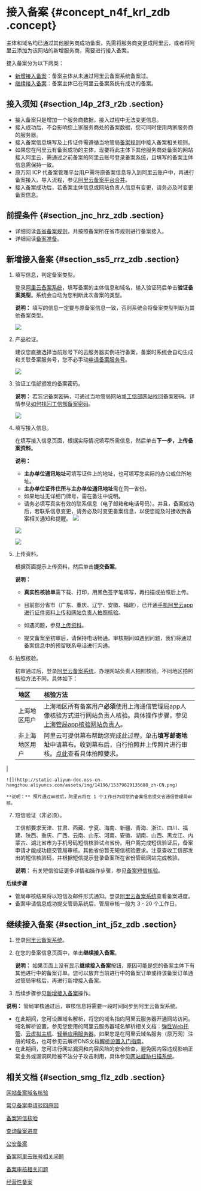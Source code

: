 # 接入备案 {#concept_n4f_krl_zdb .concept}

主体和域名均已通过其他服务商成功备案，先需将服务商变更成阿里云，或者将阿里云添加为该网站的新增服务商，需要进行接入备案。

接入备案分为以下两类：

-   [新增接入备案](#section_ss5_rrz_zdb)：备案主体从未通过阿里云备案系统备案过。
-   [继续接入备案](#section_int_j5z_zdb)：备案主体已在阿里云备案系统有成功的备案。

## 接入须知 {#section_l4p_2f3_r2b .section}

-   接入备案只是增加一个服务商数据，接入过程中无法变更信息。
-   接入成功后，不会影响您上家服务商处的备案数据，您可同时使用两家服务商的服务器。
-   接入备案信息填写及上传证件需遵循当地管局[备案规则](https://beian.aliyun.com/#MapDataContainer)中接入备案相关规则。
-   如果您在阿里云有备案成功的主体，现要将此主体下其他服务商处备案的网站接入阿里云，需通过之前备案的阿里云账号登录备案系统，且填写的备案主体信息需保持一致。
-   原万网 ICP 代备案管理平台用户需将原备案信息导入到阿里云账户中，再进行备案接入。导入流程，参见[阿里云备案平台合并](https://help.aliyun.com/document_detail/48581.html)。
-   接入备案成功后，若备案主体信息或网站负责人信息有变更，请务必及时变更备案信息。

## 前提条件 {#section_jnc_hrz_zdb .section}

-   详细阅读[各省备案规则](https://beian.aliyun.com/#MapDataContainer)，并按照备案所在省市规则进行备案接入。
-   详细阅读[备案准备](../../../../cn.zh-CN/产品简介/备案基础.md#)。

## 新增接入备案 {#section_ss5_rrz_zdb .section}

1.  填写信息，判定备案类型。

    登录[阿里云备案系统](https://beian.aliyun.com/order/selfBaIndex.htm)，填写备案的主体信息和域名，输入验证码后单击**验证备案类型**。系统会自动为您判断此次备案的类型。

    **说明：** 填写的信息一定要与原备案信息一致，否则系统会将备案类型判断为其他备案类型。

    ![](http://static-aliyun-doc.oss-cn-hangzhou.aliyuncs.com/assets/img/14196/15379829125652_zh-CN.jpg)

2.  产品验证。

    建议您直接选择当前账号下的云服务器实例进行备案，备案时系统会自动生成和关联备案服务号，您不必手动[申请备案服务号](cn.zh-CN/备案流程/申请备案服务号.md#)。

    ![](http://static-aliyun-doc.oss-cn-hangzhou.aliyuncs.com/assets/img/14200/153798291212895_zh-CN.png)

3.  验证工信部颁发的备案密码。

    **说明：** 若忘记备案密码，可通过当地管局网站或[工信部网站](http://www.miitbeian.gov.cn)找回备案密码。详情参见[如何找回工信部备案密码](../../../../cn.zh-CN/常见问题/其他/如何找回工信部备案密码？.md#)。

    ![](http://static-aliyun-doc.oss-cn-hangzhou.aliyuncs.com/assets/img/14198/15379829125751_zh-CN.jpg)

4.  填写接入信息。

    在填写接入信息页面，根据实际情况填写所需信息，然后单击**下一步，上传备案资料**。

    **说明：** 

    -   **主办单位通讯地址**可填写证件上的地址，也可填写您实际的办公或住所地址。
    -   **主办单位证件住所**与**主办单位通讯地址**需在同一省份。
    -   如果地址无详细门牌号，需在备注中说明。
    -   请务必填写真实有效的联系信息（电子邮箱和电话号码）。并且，备案成功后，若联系信息变更，请务必及时变更备案信息，以便您能及时接收到备案相关通知和提醒。
    ![](http://static-aliyun-doc.oss-cn-hangzhou.aliyuncs.com/assets/img/14198/15379829126178_zh-CN.png)

    ![](http://static-aliyun-doc.oss-cn-hangzhou.aliyuncs.com/assets/img/14198/15379829136179_zh-CN.png)

    ![](http://static-aliyun-doc.oss-cn-hangzhou.aliyuncs.com/assets/img/14198/15379829136180_zh-CN.png)

5.  上传资料。

    根据页面提示上传资料，然后单击**提交备案**。

    **说明：** 

    -   **真实性核验单**需下载、打印，用黑色签字笔填写，再扫描或拍照后上传。
    -   目前部分省市（广东、重庆、辽宁、安徽、福建），已开通[手机阿里云app进行证件资料上传和网站负责人拍照核验](../../../../cn.zh-CN/常见问题/上传资料.md#)。

    -   如遇问题，参见[上传资料](../../../../cn.zh-CN/常见问题/上传资料.md#)。
    -   提交备案至初审后，请保持电话畅通。审核期间如遇到问题，我们将通过备案信息中的预留联系电话进行沟通。
6.  拍照核验。

    初审通过后，登录[阿里云备案系统](https://beian.aliyun.com/order/selfBaIndex.htm)，办理网站负责人拍照核验。不同地区拍照核验方法不同，具体如下：

    |地区|核验方法|
    |:-|:---|
    |上海地区用户|上海地区所有备案用户**必须**使用上海通信管理局app人像核验方式进行网站负责人核验。具体操作步骤，参见[上海管局app核验网站负责人](cn.zh-CN/备案流程/上海地区通过手机app核验网站负责人.md#)。|
    |非上海地区用户|阿里云可提供幕布帮助您完成此过程。单击**填写邮寄地址**申请幕布。收到幕布后，自行拍照并上传照片进行审核。[点此](../../../../cn.zh-CN/常见问题/拍照核验.md#)查看具体拍照要求。

|

    ![](http://static-aliyun-doc.oss-cn-hangzhou.aliyuncs.com/assets/img/14196/15379829135688_zh-CN.png)

    **说明：** 照片通过审核后，阿里云将在 1 个工作日内将您的备案信息提交省通信管理局审核。

7.  短信验证（非必须）。

    工信部要求天津、甘肃、西藏、宁夏、海南、新疆、青海、浙江、四川、福建、陕西、重庆、广西、云南、山东、河南、安徽、湖南、山西、黑龙江、内蒙古、湖北省市为手机号码短信核验试点省份。用户需完成短信验证后，备案申请才能成功提交管局审核。其他省份暂无短信核验要求。注意查收工信部发出的短信核验码，并根据短信提示登录备案所在省份管局网站完成核验。

    **说明：** 有关短信验证更多详情和操作步骤，参见[备案短信核验](cn.zh-CN/备案流程/备案短信核验.md#)。


**后续步骤**

-   管局审核结果将以短信及邮件形式通知。登录[阿里云备案系统](https://beian.aliyun.com/order/index)查看备案进度。
-   备案申请信息成功提交管局系统后，管局审核一般为 3 - 20 个工作日。

## 继续接入备案 {#section_int_j5z_zdb .section}

1.  登录[阿里云备案系统](https://beian.aliyun.com/order/)。
2.  在您的备案信息页面中，单击**继续接入备案**。

    **说明：** 如果页面上没有显示**继续接入备案**按钮，原因可能是您的备案主体下有其他进行中的备案订单。您可以放弃当前进行中的备案订单或待该备案订单通过管局审核后，再进行新增接入备案。

3.  后续步骤参见[新增接入备案](#section_ss5_rrz_zdb)操作。

**说明：** 管局审核通过后，审核信息将需要一段时间同步到阿里云备案系统。

-   在此期间，您可设置域名解析，将您的域名指向阿里云服务器开通网站访问。域名解析设置，参见您使用的阿里云服务器域名解析相关文档：[弹性Web托管](https://help.aliyun.com/document_detail/39903.html)、[云虚拟主机](https://help.aliyun.com/document_detail/50986.html)、[轻量应用服务器](https://help.aliyun.com/document_detail/59080.html)。如果您是在阿里云域名服务（原万网）注册的域名，也可参见云解析DNS文档[解析设置入门指南](https://help.aliyun.com/document_detail/29716.html)。
-   在此期间，您可进行网站漏洞和内容风险的安全检查，避免因内容违规影响正常业务或漏洞风险被不法分子攻击利用，具体参见[网站威胁扫描系统](https://www.aliyun.com/product/avds?spm=5176.8087400.security.6.25c015c9FDMwsD)。

## 相关文档 {#section_smg_flz_zdb .section}

[网站备案域名核验](../../../../cn.zh-CN/常见问题/网站备案域名核验.md#)

[常见备案申请驳回原因](../../../../cn.zh-CN/常见问题/常见备案申请驳回原因.md#)

[备案短信核验](cn.zh-CN/备案流程/备案短信核验.md#)

[查询备案进度](https://help.aliyun.com/video_detail/71189.html)

[公安备案](../../../../cn.zh-CN/常见问题/公安备案.md#)

[备案阿里云账号相关问题](../../../../cn.zh-CN/常见问题/备案阿里云账号.md#)

[备案审核相关问题](../../../../cn.zh-CN/常见问题/备案审核.md#)

[经营性备案](../../../../cn.zh-CN/常见问题/经营性备案.md#)

